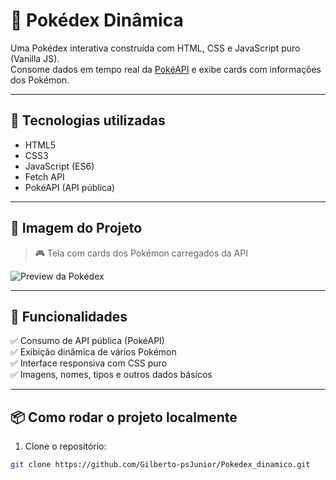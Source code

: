 # 🧩 Pokédex Dinâmica

Uma Pokédex interativa construída com HTML, CSS e JavaScript puro (Vanilla JS).  
Consome dados em tempo real da [PokéAPI](https://pokeapi.co/) e exibe cards com informações dos Pokémon.

---

## 🚀 Tecnologias utilizadas

- HTML5
- CSS3
- JavaScript (ES6)
- Fetch API
- PokéAPI (API pública)

---

## 📸 Imagem do Projeto

> 🎮 Tela com cards dos Pokémon carregados da API

![Preview da Pokédex](./img/pokedex-preview.jpg)

---

## 🧠 Funcionalidades

✅ Consumo de API pública (PokéAPI)  
✅ Exibição dinâmica de vários Pokémon  
✅ Interface responsiva com CSS puro  
✅ Imagens, nomes, tipos e outros dados básicos  

---

## 📦 Como rodar o projeto localmente

1. Clone o repositório:
```bash
git clone https://github.com/Gilberto-psJunior/Pokedex_dinamico.git
